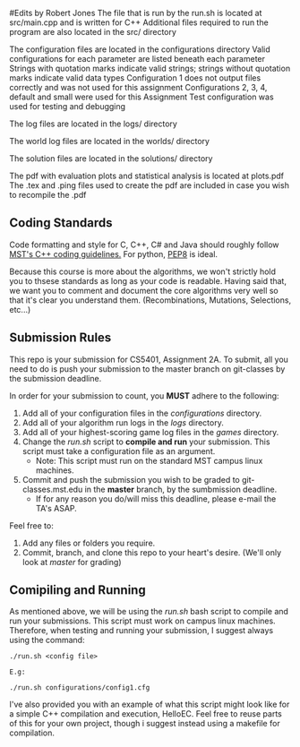 #Edits by Robert Jones
The file that is run by the run.sh is located at src/main.cpp and is written for C++
     Additional files required to run the program are also located in the src/ directory

The configuration files are located in the configurations directory
     Valid configurations for each parameter are listed beneath each parameter
     Strings with quotation marks indicate valid strings; strings without quotation marks indicate valid data types
     Configuration 1 does not output files correctly and was not used for this assignment
     Configurations 2, 3, 4, default and small were used for this Assignment
     Test configuration was used for testing and debugging

The log files are located in the logs/ directory

The world log files are located in the worlds/ directory

The solution files are located in the solutions/ directory

The pdf with evaluation plots and statistical analysis is located at plots.pdf
The .tex and .ping files used to create the pdf are included in case you wish to recompile the .pdf

## Coding Standards
Code formatting and style for C, C++, C# and Java should roughly follow [MST's C++ coding guidelines.](http://web.mst.edu/~cpp/cpp_coding_standard_v1_1.pdf)
For python, [PEP8](https://www.python.org/dev/peps/pep-0008/) is ideal.

Because this course is more about the algorithms, we won't strictly hold you to thsese standards as long as your code is readable.
Having said that, we want you to comment and document the core algorithms very well so that it's clear you understand them. (Recombinations, Mutations, Selections, etc...)



## Submission Rules

This repo is your submission for CS5401, Assignment 2A. To submit, all you need to do is push your submission to the master branch on git-classes by the submission deadline.


In order for your submission to count, you **MUST** adhere to the following:

1. Add all of your configuration files in the *configurations* directory.
2. Add all of your algorithm run logs in the *logs* directory.
3. Add all of your highest-scoring game log files in the *games* directory.
4. Change the *run.sh* script to **compile and run** your submission. This script must take a configuration file as an argument.
    * Note: This script must run on the standard MST campus linux machines.
5. Commit and push the submission you wish to be graded to git-classes.mst.edu in the **master** branch, by the sumbmission deadline.
    * If for any reason you do/will miss this deadline, please e-mail the TA's ASAP.


Feel free to:
1. Add any files or folders you require.
2. Commit, branch, and clone this repo to your heart's desire. (We'll only look at *master* for grading)



## Comipiling and Running
As mentioned above, we will be using the *run.sh* bash script to compile and run your submissions. This script must work on campus linux machines. Therefore, when testing and running your submission, I suggest always using the command:
```
./run.sh <config file>

E.g:

./run.sh configurations/config1.cfg
```

I've also provided you with an example of what this script might look like for a simple C++ compilation and execution, HelloEC. Feel free to reuse parts of this for your own
project, though i suggest instead using a makefile for compilation.
